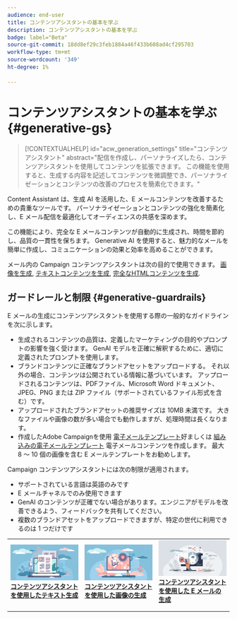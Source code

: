 ```yaml
---
audience: end-user
title: コンテンツアシスタントの基本を学ぶ
description: コンテンツアシスタントの基本を学ぶ
badge: label="Beta"
source-git-commit: 18dd8ef29c3feb1884a46f433b608ad4cf295703
workflow-type: tm+mt
source-wordcount: '349'
ht-degree: 1%

---
```



# コンテンツアシスタントの基本を学ぶ {#generative-gs}

>[!CONTEXTUALHELP]
>id="acw_generation_settings"
>title="コンテンツアシスタント"
>abstract="配信を作成し、パーソナライズしたら、コンテンツアシスタントを使用してコンテンツを拡張できます。 この機能を使用すると、生成する内容を記述してコンテンツを微調整でき、パーソナライゼーションとコンテンツの改善のプロセスを簡素化できます。"

Content Assistant は、生成 AI を活用した、E メールコンテンツを改善するための貴重なツールです。 パーソナライゼーションとコンテンツの強化を簡素化し、E メール配信を最適化してオーディエンスの共感を深めます。

この機能により、完全な E メールコンテンツが自動的に生成され、時間を節約し、品質の一貫性を保ちます。 Generative AI を使用すると、魅力的なメールを簡単に作成し、コミュニケーションの効果と効率を高めることができます。

メール内の Campaign コンテンツアシスタントは次の目的で使用できます。 [画像を生成](generative-image.md), [テキストコンテンツを生成](generative-content.md), [完全なHTMLコンテンツを生成](generative-email.md).


## ガードレールと制限 {#generative-guardrails}

E メールの生成にコンテンツアシスタントを使用する際の一般的なガイドラインを次に示します。

* 生成されるコンテンツの品質は、定義したマーケティングの目的やプロンプトの影響を強く受けます。 GenAI モデルを正確に解釈するために、適切に定義されたプロンプトを使用します。 
* ブランドコンテンツに正確なブランドアセットをアップロードする。 それ以外の場合、コンテンツは公開されている情報に基づいています。 アップロードされるコンテンツは、PDFファイル、Microsoft Word ドキュメント、JPEG、PNG または ZIP ファイル（サポートされているファイル形式を含む）です。
* アップロードされたブランドアセットの推奨サイズは 10MB 未満です。 大きなファイルや画像の数が多い場合でも動作しますが、処理時間は長くなります。
* 作成したAdobe Campaignを使用 [電子メールテンプレート](../content/email-sample-templates.md)好ましくは [組み込みの電子メールテンプレート](../content/email-sample-templates.md) 電子メールコンテンツを作成します。 最大 8 ～ 10 個の画像を含む E メールテンプレートをお勧めします。


Campaign コンテンツアシスタントには次の制限が適用されます。

* サポートされている言語は英語のみです
* E メールチャネルでのみ使用できます
* GenAI のコンテンツが正確でない場合があります。エンジニアがモデルを改善できるよう、フィードバックを共有してください。
* 複数のブランドアセットをアップロードできますが、特定の世代に利用できるのは 1 つだけです

<table style="table-layout:fixed"><tr style="border: 0;">
<td>
<a href="generative-content.md">
<img alt="テキストの生成" src="assets/do-not-localize/text-genai.jpeg">
</a>
<div>
<a href="generative-content.md"><strong>コンテンツアシスタントを使用したテキスト生成</strong></a>
</div>
<p>
</td>
<td>
<a href="generative-image.md">
<img alt="画像の生成" src="assets/do-not-localize/image-genai.jpeg">
</a>
<div><a href="generative-image.md"><strong>コンテンツアシスタントを使用した画像の生成</strong>
</div>
<p>
</td>
<td>
<a href="generative-email.md">
<img alt="E メールの生成" src="assets/do-not-localize/email-genai.jpeg">
</a>
<div>
<a href="generative-email.md"><strong>コンテンツアシスタントを使用した E メールの生成</strong></a>
</div>
<p></td>
</tr></table>


